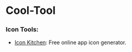 # Cool-Tool
### Icon Tools:
- [Icon Kitchen](https://icon.kitchen/): Free online app icon generator.
